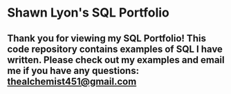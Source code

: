 # Shawn Lyon's SQL Portfolio

## Thank you for viewing my SQL Portfolio! This code repository contains examples of SQL I have written. Please check out my examples and email me if you have any questions: thealchemist451@gmail.com
